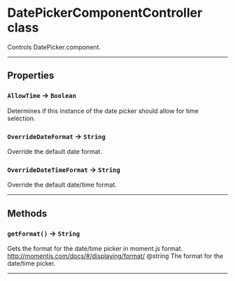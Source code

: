 # DatePickerComponentController class

Controls DatePicker.component.

---
## Properties

### `AllowTime` → `Boolean`

Determines if this instance of the date picker should allow for time selection.

### `OverrideDateFormat` → `String`

Override the default date format.

### `OverrideDateTimeFormat` → `String`

Override the default date/time format.

---
## Methods
### `getFormat()` → `String`

Gets the format for the date/time picker in moment.js format. http://momentjs.com/docs/#/displaying/format/ @string The format for the date/time picker.

---
